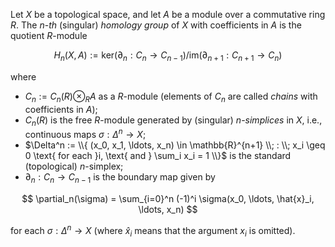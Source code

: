 Let $X$ be a topological space, and let $A$ be a module over a commutative ring $R$. The $n$-*th* (singular) *homology group* of $X$ with coefficients in $A$ is the quotient $R$-module

$$
H_n(X, A) := \mathrm{ker}(\partial_n: C_{n} \to C_{n-1}) / \mathrm{im}(\partial_{n+1}: C_{n+1} \to C_{n})
$$

where 

- $C_n := C_n(R) \otimes_{R} A$ as a $R$-module (elements of $C_n$ are called *chains* with coefficients in $A$);
- $C_n(R)$ is the free $R$-module generated by (singular) $n$-*simplices* in $X$, i.e., continuous maps $\sigma: \Delta^n \to X$;
- $\Delta^n := \\{ (x_0, x_1, \ldots, x_n) \in \mathbb{R}^{n+1} \\; : \\; x_i \geq 0 \text{ for each }i, \text{ and } \sum_i x_i = 1 \\}$ is the standard (topological) $n$-simplex;
- $\partial_n: C_n \to C_{n-1}$ is the boundary map given by

$$
\partial_n(\sigma) = \sum_{i=0}^n (-1)^i \sigma(x_0, \ldots, \hat{x}_i, \ldots, x_n)
$$

for each $\sigma: \Delta^n \to X$ (where $\hat{x}_i$ means that the argument $x_i$ is omitted).
